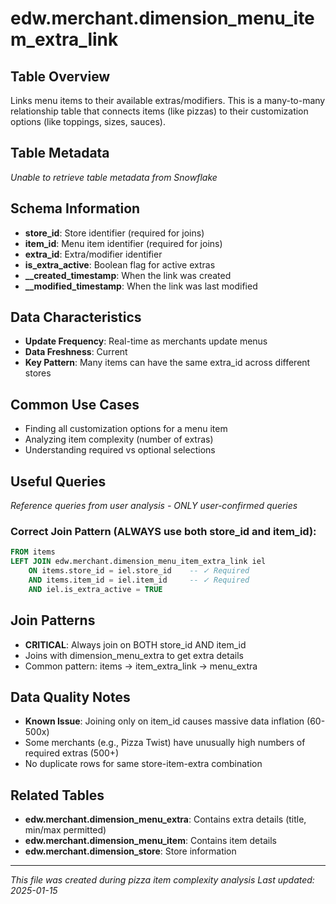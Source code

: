 # edw.merchant.dimension_menu_item_extra_link

## Table Overview
Links menu items to their available extras/modifiers. This is a many-to-many relationship table that connects items (like pizzas) to their customization options (like toppings, sizes, sauces).


## Table Metadata
*Unable to retrieve table metadata from Snowflake*

## Schema Information
- **store_id**: Store identifier (required for joins)
- **item_id**: Menu item identifier (required for joins)
- **extra_id**: Extra/modifier identifier
- **is_extra_active**: Boolean flag for active extras
- **__created_timestamp**: When the link was created
- **__modified_timestamp**: When the link was last modified

## Data Characteristics
- **Update Frequency**: Real-time as merchants update menus
- **Data Freshness**: Current
- **Key Pattern**: Many items can have the same extra_id across different stores

## Common Use Cases
- Finding all customization options for a menu item
- Analyzing item complexity (number of extras)
- Understanding required vs optional selections

## Useful Queries
*Reference queries from user analysis - ONLY user-confirmed queries*

### Correct Join Pattern (ALWAYS use both store_id and item_id):
```sql
FROM items
LEFT JOIN edw.merchant.dimension_menu_item_extra_link iel
    ON items.store_id = iel.store_id    -- ✓ Required
    AND items.item_id = iel.item_id     -- ✓ Required
    AND iel.is_extra_active = TRUE
```

## Join Patterns
- **CRITICAL**: Always join on BOTH store_id AND item_id
- Joins with dimension_menu_extra to get extra details
- Common pattern: items → item_extra_link → menu_extra

## Data Quality Notes
- **Known Issue**: Joining only on item_id causes massive data inflation (60-500x)
- Some merchants (e.g., Pizza Twist) have unusually high numbers of required extras (500+)
- No duplicate rows for same store-item-extra combination

## Related Tables
- **edw.merchant.dimension_menu_extra**: Contains extra details (title, min/max permitted)
- **edw.merchant.dimension_menu_item**: Contains item details
- **edw.merchant.dimension_store**: Store information

---
*This file was created during pizza item complexity analysis*
*Last updated: 2025-01-15* 